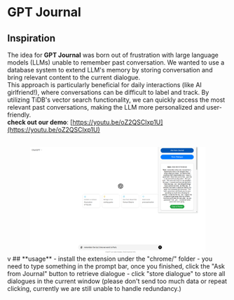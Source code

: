 # GPT Journal


## **Inspiration**
The idea for **GPT Journal** was born out of frustration with large language models (LLMs) unable to remember past conversation. We wanted to use a database system to extend LLM's memory by storing conversation and bring relevant content to the current dialogue. <br>
This approach is particularly beneficial for daily interactions (like  AI girlfriend!), where conversations can be difficult to label and track. By utilizing TiDB's vector search functionality, we can quickly access the most relevant past conversations, making the LLM more personalized and user-friendly.<br>
**check out our demo**: [https://youtu.be/oZ2QSClxp1U](https://youtu.be/oZ2QSClxp1U)
<br>
<br>


<div align="center">
    <a href="https://youtu.be/oZ2QSClxp1U">
        <img src="demo.png" alt="Demo" width="400">
    </a>
</div>
v
## **usage**
- install the extension under the "chrome/" folder
- you need to type something in the prompt bar, once you finished, click the "Ask from Journal" button to retrieve dialogue
- click "store dialogue" to store all dialogues in the current window (please don't send too much data or repeat clicking, currently we are still unable to handle redundancy.)


